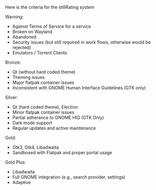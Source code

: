 Here is the criteria for the stillRating system

Warning:
- Against Terms of Service for a service
- Broken on Wayland
- Abandoned
- Security issues (but still required in work flows, otherwise would be rejected)
- Emulators / Torrent Clients


Bronze:
- Qt (without hard coded theme)
- Theming issues
- Major flatpak container issues
- Inconsistent with GNOME Human Interface Guidelines (GTK only)

Silver:
- Qt (hard coded theme), Election
- Minor flatpak container issues
- Partial adherence to GNOME HIG (GTK Only)
- Dark mode support
- Regular updates and active maintenance


Gold:
- Gtk3, Gtk4, Libadwaita
- Sandboxed with Flatpak and proper portal usage


Gold Plus:
- Libadwaita
- Full GNOME integration (e.g., search provider, settings)
- Adaptive